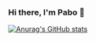 ### Hi there, I'm Pabo 👋

[![Anurag's GitHub stats](https://github-readme-stats.vercel.app/api?username=kurzzt&count_private=true&theme=gotham)](https://github.com/anuraghazra/github-readme-stats)
